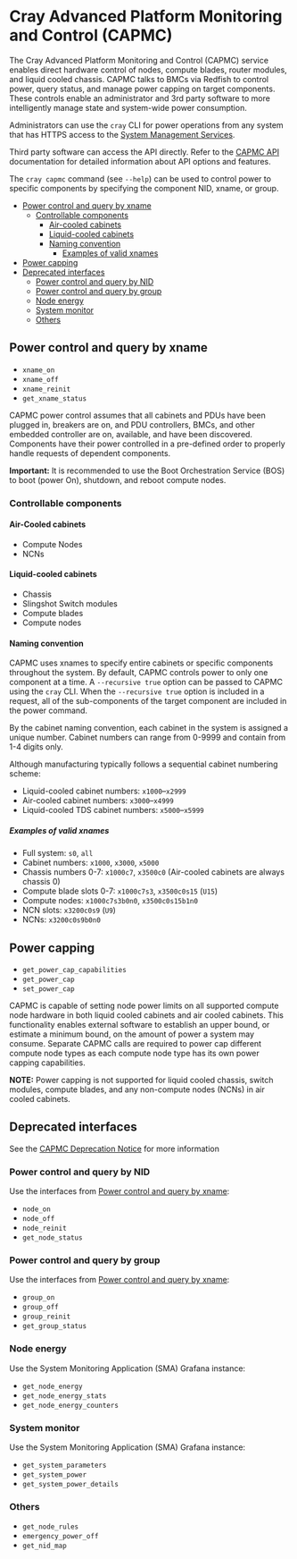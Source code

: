 # Cray Advanced Platform Monitoring and Control (CAPMC)

The Cray Advanced Platform Monitoring and Control (CAPMC) service enables
direct hardware control of nodes, compute blades, router modules, and liquid
cooled chassis. CAPMC talks to BMCs via Redfish to control power, query status,
and manage power capping on target components. These controls enable an
administrator and 3rd party software to more intelligently manage state and
system-wide power consumption.

Administrators can use the `cray` CLI for power operations from any system that
has HTTPS access to the
[System Management Services](../network/Access_to_System_Management_Services.md).

Third party software can access the API directly. Refer to the
[CAPMC API](https://github.com/Cray-HPE/hms-capmc/blob/release/csm-1.0/api/swagger.yaml)
documentation for detailed information about API options and features.

The `cray capmc` command (see `--help`) can be used to control power to
specific components by specifying the component NID, xname, or group.

- [Power control and query by xname](#power-control-and-query-by-xname)
  - [Controllable components](#controllable-components)
    - [Air-cooled cabinets](#air-cooled-cabinets)
    - [Liquid-cooled cabinets](#liquid-cooled-cabinets)
    - [Naming convention](#naming-convention)
      - [Examples of valid xnames](#examples-of-valid-xnames)
- [Power capping](#power-capping)
- [Deprecated interfaces](#deprecated-interfaces)
  - [Power control and query by NID](#power-control-and-query-by-nid)
  - [Power control and query by group](#power-control-and-query-by-group)
  - [Node energy](#node-energy)
  - [System monitor](#system-monitor)
  - [Others](#others)

## Power control and query by xname

- `xname_on`
- `xname_off`
- `xname_reinit`
- `get_xname_status`

CAPMC power control assumes that all cabinets and PDUs have been plugged in,
breakers are on, and PDU controllers, BMCs, and other embedded controller are
on, available, and have been discovered. Components have their power controlled
in a pre-defined order to properly handle requests of dependent components.

**Important:** It is recommended to use the Boot Orchestration Service (BOS) to
boot (power On), shutdown, and reboot compute nodes.

### Controllable components

#### Air-Cooled cabinets

- Compute Nodes
- NCNs

#### Liquid-cooled cabinets

- Chassis
- Slingshot Switch modules
- Compute blades
- Compute nodes

#### Naming convention

CAPMC uses xnames to specify entire cabinets or specific components throughout
the system. By default, CAPMC controls power to only one component at a time. A
`--recursive true` option can be passed to CAPMC using the `cray` CLI. When the
`--recursive true` option is included in a request, all of the sub-components of
the target component are included in the power command.

By the cabinet naming convention, each cabinet in the system is assigned a
unique number. Cabinet numbers can range from 0-9999 and contain from 1-4 digits
only.

Although manufacturing typically follows a sequential cabinet numbering scheme:

- Liquid-cooled cabinet numbers: `x1000`–`x2999`
- Air-cooled cabinet numbers: `x3000`–`x4999`
- Liquid-cooled TDS cabinet numbers: `x5000`–`x5999`

##### Examples of valid xnames

- Full system: `s0`, `all`
- Cabinet numbers: `x1000`, `x3000`, `x5000`
- Chassis numbers 0-7: `x1000c7`, `x3500c0` (Air-cooled cabinets are always chassis 0)
- Compute blade slots 0-7: `x1000c7s3`, `x3500c0s15` (`U15`)
- Compute nodes: `x1000c7s3b0n0`, `x3500c0s15b1n0`
- NCN slots: `x3200c0s9` (`U9`)
- NCNs: `x3200c0s9b0n0`

## Power capping

- `get_power_cap_capabilities`
- `get_power_cap`
- `set_power_cap`

CAPMC is capable of setting node power limits on all supported compute node
hardware in both liquid cooled cabinets and air cooled cabinets. This
functionality enables external software to establish an upper bound, or estimate
a minimum bound, on the amount of power a system may consume. Separate CAPMC
calls are required to power cap different compute node types as each compute
node type has its own power capping capabilities.

**NOTE:** Power capping is not supported for liquid cooled chassis, switch
modules, compute blades, and any non-compute nodes (NCNs) in air cooled
cabinets.

## Deprecated interfaces

See the [CAPMC Deprecation Notice](../../introduction/CAPMC_deprecation.md) for
more information

### Power control and query by NID

Use the interfaces from [Power control and query by xname](#power-control-and-query-by-xname):

- `node_on`
- `node_off`
- `node_reinit`
- `get_node_status`

### Power control and query by group

Use the interfaces from [Power control and query by xname](#power-control-and-query-by-xname):

- `group_on`
- `group_off`
- `group_reinit`
- `get_group_status`

### Node energy

Use the System Monitoring Application (SMA) Grafana instance:

- `get_node_energy`
- `get_node_energy_stats`
- `get_node_energy_counters`

### System monitor

Use the System Monitoring Application (SMA) Grafana instance:

- `get_system_parameters`
- `get_system_power`
- `get_system_power_details`

### Others

- `get_node_rules`
- `emergency_power_off`
- `get_nid_map`
